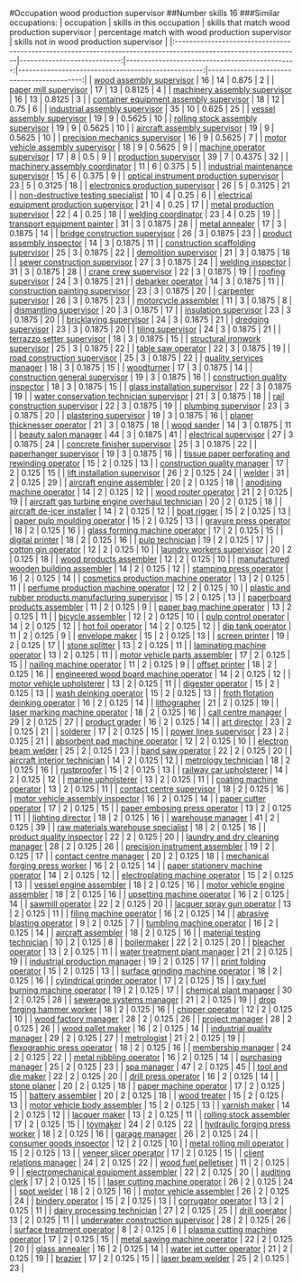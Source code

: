 #Occupation wood production supervisor
##Number skills 16
###Similar occupations:
| occupation                                                                                                      |   skills in this occupation |   skills that match wood production supervisor |   percentage match with wood production supervisor |   skills not in wood production supervisor |
|:----------------------------------------------------------------------------------------------------------------|----------------------------:|-----------------------------------------------:|---------------------------------------------------:|-------------------------------------------:|
| [wood assembly supervisor](wood_assembly_supervisor.md)                                                         |                          16 |                                             14 |                                             0.875  |                                          2 |
| [paper mill supervisor](paper_mill_supervisor.md)                                                               |                          17 |                                             13 |                                             0.8125 |                                          4 |
| [machinery assembly supervisor](machinery_assembly_supervisor.md)                                               |                          16 |                                             13 |                                             0.8125 |                                          3 |
| [container equipment assembly supervisor](container_equipment_assembly_supervisor.md)                           |                          18 |                                             12 |                                             0.75   |                                          6 |
| [industrial assembly supervisor](industrial_assembly_supervisor.md)                                             |                          35 |                                             10 |                                             0.625  |                                         25 |
| [vessel assembly supervisor](vessel_assembly_supervisor.md)                                                     |                          19 |                                              9 |                                             0.5625 |                                         10 |
| [rolling stock assembly supervisor](rolling_stock_assembly_supervisor.md)                                       |                          19 |                                              9 |                                             0.5625 |                                         10 |
| [aircraft assembly supervisor](aircraft_assembly_supervisor.md)                                                 |                          19 |                                              9 |                                             0.5625 |                                         10 |
| [precision mechanics supervisor](precision_mechanics_supervisor.md)                                             |                          16 |                                              9 |                                             0.5625 |                                          7 |
| [motor vehicle assembly supervisor](motor_vehicle_assembly_supervisor.md)                                       |                          18 |                                              9 |                                             0.5625 |                                          9 |
| [machine operator supervisor](machine_operator_supervisor.md)                                                   |                          17 |                                              8 |                                             0.5    |                                          9 |
| [production supervisor](production_supervisor.md)                                                               |                          39 |                                              7 |                                             0.4375 |                                         32 |
| [machinery assembly coordinator](machinery_assembly_coordinator.md)                                             |                          11 |                                              6 |                                             0.375  |                                          5 |
| [industrial maintenance supervisor](industrial_maintenance_supervisor.md)                                       |                          15 |                                              6 |                                             0.375  |                                          9 |
| [optical instrument production supervisor](optical_instrument_production_supervisor.md)                         |                          23 |                                              5 |                                             0.3125 |                                         18 |
| [electronics production supervisor](electronics_production_supervisor.md)                                       |                          26 |                                              5 |                                             0.3125 |                                         21 |
| [non-destructive testing specialist](non-destructive_testing_specialist.md)                                     |                          10 |                                              4 |                                             0.25   |                                          6 |
| [electrical equipment production supervisor](electrical_equipment_production_supervisor.md)                     |                          21 |                                              4 |                                             0.25   |                                         17 |
| [metal production supervisor](metal_production_supervisor.md)                                                   |                          22 |                                              4 |                                             0.25   |                                         18 |
| [welding coordinator](welding_coordinator.md)                                                                   |                          23 |                                              4 |                                             0.25   |                                         19 |
| [transport equipment painter](transport_equipment_painter.md)                                                   |                          31 |                                              3 |                                             0.1875 |                                         28 |
| [metal annealer](metal_annealer.md)                                                                             |                          17 |                                              3 |                                             0.1875 |                                         14 |
| [bridge construction supervisor](bridge_construction_supervisor.md)                                             |                          26 |                                              3 |                                             0.1875 |                                         23 |
| [product assembly inspector](product_assembly_inspector.md)                                                     |                          14 |                                              3 |                                             0.1875 |                                         11 |
| [construction scaffolding supervisor](construction_scaffolding_supervisor.md)                                   |                          25 |                                              3 |                                             0.1875 |                                         22 |
| [demolition supervisor](demolition_supervisor.md)                                                               |                          21 |                                              3 |                                             0.1875 |                                         18 |
| [sewer construction supervisor](sewer_construction_supervisor.md)                                               |                          27 |                                              3 |                                             0.1875 |                                         24 |
| [welding inspector](welding_inspector.md)                                                                       |                          31 |                                              3 |                                             0.1875 |                                         28 |
| [crane crew supervisor](crane_crew_supervisor.md)                                                               |                          22 |                                              3 |                                             0.1875 |                                         19 |
| [roofing supervisor](roofing_supervisor.md)                                                                     |                          24 |                                              3 |                                             0.1875 |                                         21 |
| [debarker operator](debarker_operator.md)                                                                       |                          14 |                                              3 |                                             0.1875 |                                         11 |
| [construction painting supervisor](construction_painting_supervisor.md)                                         |                          23 |                                              3 |                                             0.1875 |                                         20 |
| [carpenter supervisor](carpenter_supervisor.md)                                                                 |                          26 |                                              3 |                                             0.1875 |                                         23 |
| [motorcycle assembler](motorcycle_assembler.md)                                                                 |                          11 |                                              3 |                                             0.1875 |                                          8 |
| [dismantling supervisor](dismantling_supervisor.md)                                                             |                          20 |                                              3 |                                             0.1875 |                                         17 |
| [insulation supervisor](insulation_supervisor.md)                                                               |                          23 |                                              3 |                                             0.1875 |                                         20 |
| [bricklaying supervisor](bricklaying_supervisor.md)                                                             |                          24 |                                              3 |                                             0.1875 |                                         21 |
| [dredging supervisor](dredging_supervisor.md)                                                                   |                          23 |                                              3 |                                             0.1875 |                                         20 |
| [tiling supervisor](tiling_supervisor.md)                                                                       |                          24 |                                              3 |                                             0.1875 |                                         21 |
| [terrazzo setter supervisor](terrazzo_setter_supervisor.md)                                                     |                          18 |                                              3 |                                             0.1875 |                                         15 |
| [structural ironwork supervisor](structural_ironwork_supervisor.md)                                             |                          25 |                                              3 |                                             0.1875 |                                         22 |
| [table saw operator](table_saw_operator.md)                                                                     |                          22 |                                              3 |                                             0.1875 |                                         19 |
| [road construction supervisor](road_construction_supervisor.md)                                                 |                          25 |                                              3 |                                             0.1875 |                                         22 |
| [quality services manager](quality_services_manager.md)                                                         |                          18 |                                              3 |                                             0.1875 |                                         15 |
| [woodturner](woodturner.md)                                                                                     |                          17 |                                              3 |                                             0.1875 |                                         14 |
| [construction general supervisor](construction_general_supervisor.md)                                           |                          19 |                                              3 |                                             0.1875 |                                         16 |
| [construction quality inspector](construction_quality_inspector.md)                                             |                          18 |                                              3 |                                             0.1875 |                                         15 |
| [glass installation supervisor](glass_installation_supervisor.md)                                               |                          22 |                                              3 |                                             0.1875 |                                         19 |
| [water conservation technician supervisor](water_conservation_technician_supervisor.md)                         |                          21 |                                              3 |                                             0.1875 |                                         18 |
| [rail construction supervisor](rail_construction_supervisor.md)                                                 |                          22 |                                              3 |                                             0.1875 |                                         19 |
| [plumbing supervisor](plumbing_supervisor.md)                                                                   |                          23 |                                              3 |                                             0.1875 |                                         20 |
| [plastering supervisor](plastering_supervisor.md)                                                               |                          19 |                                              3 |                                             0.1875 |                                         16 |
| [planer thicknesser operator](planer_thicknesser_operator.md)                                                   |                          21 |                                              3 |                                             0.1875 |                                         18 |
| [wood sander](wood_sander.md)                                                                                   |                          14 |                                              3 |                                             0.1875 |                                         11 |
| [beauty salon manager](beauty_salon_manager.md)                                                                 |                          44 |                                              3 |                                             0.1875 |                                         41 |
| [electrical supervisor](electrical_supervisor.md)                                                               |                          27 |                                              3 |                                             0.1875 |                                         24 |
| [concrete finisher supervisor](concrete_finisher_supervisor.md)                                                 |                          25 |                                              3 |                                             0.1875 |                                         22 |
| [paperhanger supervisor](paperhanger_supervisor.md)                                                             |                          19 |                                              3 |                                             0.1875 |                                         16 |
| [tissue paper perforating and rewinding operator](tissue_paper_perforating_and_rewinding_operator.md)           |                          15 |                                              2 |                                             0.125  |                                         13 |
| [construction quality manager](construction_quality_manager.md)                                                 |                          17 |                                              2 |                                             0.125  |                                         15 |
| [lift installation supervisor](lift_installation_supervisor.md)                                                 |                          26 |                                              2 |                                             0.125  |                                         24 |
| [welder](welder.md)                                                                                             |                          31 |                                              2 |                                             0.125  |                                         29 |
| [aircraft engine assembler](aircraft_engine_assembler.md)                                                       |                          20 |                                              2 |                                             0.125  |                                         18 |
| [anodising machine operator](anodising_machine_operator.md)                                                     |                          14 |                                              2 |                                             0.125  |                                         12 |
| [wood router operator](wood_router_operator.md)                                                                 |                          21 |                                              2 |                                             0.125  |                                         19 |
| [aircraft gas turbine engine overhaul technician](aircraft_gas_turbine_engine_overhaul_technician.md)           |                          20 |                                              2 |                                             0.125  |                                         18 |
| [aircraft de-icer installer](aircraft_de-icer_installer.md)                                                     |                          14 |                                              2 |                                             0.125  |                                         12 |
| [boat rigger](boat_rigger.md)                                                                                   |                          15 |                                              2 |                                             0.125  |                                         13 |
| [paper pulp moulding operator](paper_pulp_moulding_operator.md)                                                 |                          15 |                                              2 |                                             0.125  |                                         13 |
| [gravure press operator](gravure_press_operator.md)                                                             |                          18 |                                              2 |                                             0.125  |                                         16 |
| [glass forming machine operator](glass_forming_machine_operator.md)                                             |                          17 |                                              2 |                                             0.125  |                                         15 |
| [digital printer](digital_printer.md)                                                                           |                          18 |                                              2 |                                             0.125  |                                         16 |
| [pulp technician](pulp_technician.md)                                                                           |                          19 |                                              2 |                                             0.125  |                                         17 |
| [cotton gin operator](cotton_gin_operator.md)                                                                   |                          12 |                                              2 |                                             0.125  |                                         10 |
| [laundry workers supervisor](laundry_workers_supervisor.md)                                                     |                          20 |                                              2 |                                             0.125  |                                         18 |
| [wood products assembler](wood_products_assembler.md)                                                           |                          12 |                                              2 |                                             0.125  |                                         10 |
| [manufactured wooden building assembler](manufactured_wooden_building_assembler.md)                             |                          14 |                                              2 |                                             0.125  |                                         12 |
| [stamping press operator](stamping_press_operator.md)                                                           |                          16 |                                              2 |                                             0.125  |                                         14 |
| [cosmetics production machine operator](cosmetics_production_machine_operator.md)                               |                          13 |                                              2 |                                             0.125  |                                         11 |
| [perfume production machine operator](perfume_production_machine_operator.md)                                   |                          12 |                                              2 |                                             0.125  |                                         10 |
| [plastic and rubber products manufacturing supervisor](plastic_and_rubber_products_manufacturing_supervisor.md) |                          15 |                                              2 |                                             0.125  |                                         13 |
| [paperboard products assembler](paperboard_products_assembler.md)                                               |                          11 |                                              2 |                                             0.125  |                                          9 |
| [paper bag machine operator](paper_bag_machine_operator.md)                                                     |                          13 |                                              2 |                                             0.125  |                                         11 |
| [bicycle assembler](bicycle_assembler.md)                                                                       |                          12 |                                              2 |                                             0.125  |                                         10 |
| [pulp control operator](pulp_control_operator.md)                                                               |                          14 |                                              2 |                                             0.125  |                                         12 |
| [hot foil operator](hot_foil_operator.md)                                                                       |                          14 |                                              2 |                                             0.125  |                                         12 |
| [dip tank operator](dip_tank_operator.md)                                                                       |                          11 |                                              2 |                                             0.125  |                                          9 |
| [envelope maker](envelope_maker.md)                                                                             |                          15 |                                              2 |                                             0.125  |                                         13 |
| [screen printer](screen_printer.md)                                                                             |                          19 |                                              2 |                                             0.125  |                                         17 |
| [stone splitter](stone_splitter.md)                                                                             |                          13 |                                              2 |                                             0.125  |                                         11 |
| [laminating machine operator](laminating_machine_operator.md)                                                   |                          13 |                                              2 |                                             0.125  |                                         11 |
| [motor vehicle parts assembler](motor_vehicle_parts_assembler.md)                                               |                          17 |                                              2 |                                             0.125  |                                         15 |
| [nailing machine operator](nailing_machine_operator.md)                                                         |                          11 |                                              2 |                                             0.125  |                                          9 |
| [offset printer](offset_printer.md)                                                                             |                          18 |                                              2 |                                             0.125  |                                         16 |
| [engineered wood board machine operator](engineered_wood_board_machine_operator.md)                             |                          14 |                                              2 |                                             0.125  |                                         12 |
| [motor vehicle upholsterer](motor_vehicle_upholsterer.md)                                                       |                          13 |                                              2 |                                             0.125  |                                         11 |
| [digester operator](digester_operator.md)                                                                       |                          15 |                                              2 |                                             0.125  |                                         13 |
| [wash deinking operator](wash_deinking_operator.md)                                                             |                          15 |                                              2 |                                             0.125  |                                         13 |
| [froth flotation deinking operator](froth_flotation_deinking_operator.md)                                       |                          16 |                                              2 |                                             0.125  |                                         14 |
| [lithographer](lithographer.md)                                                                                 |                          21 |                                              2 |                                             0.125  |                                         19 |
| [laser marking machine operator](laser_marking_machine_operator.md)                                             |                          18 |                                              2 |                                             0.125  |                                         16 |
| [call centre manager](call_centre_manager.md)                                                                   |                          29 |                                              2 |                                             0.125  |                                         27 |
| [product grader](product_grader.md)                                                                             |                          16 |                                              2 |                                             0.125  |                                         14 |
| [art director](art_director.md)                                                                                 |                          23 |                                              2 |                                             0.125  |                                         21 |
| [solderer](solderer.md)                                                                                         |                          17 |                                              2 |                                             0.125  |                                         15 |
| [power lines supervisor](power_lines_supervisor.md)                                                             |                          23 |                                              2 |                                             0.125  |                                         21 |
| [absorbent pad machine operator](absorbent_pad_machine_operator.md)                                             |                          12 |                                              2 |                                             0.125  |                                         10 |
| [electron beam welder](electron_beam_welder.md)                                                                 |                          25 |                                              2 |                                             0.125  |                                         23 |
| [band saw operator](band_saw_operator.md)                                                                       |                          22 |                                              2 |                                             0.125  |                                         20 |
| [aircraft interior technician](aircraft_interior_technician.md)                                                 |                          14 |                                              2 |                                             0.125  |                                         12 |
| [metrology technician](metrology_technician.md)                                                                 |                          18 |                                              2 |                                             0.125  |                                         16 |
| [rustproofer](rustproofer.md)                                                                                   |                          15 |                                              2 |                                             0.125  |                                         13 |
| [railway car upholsterer](railway_car_upholsterer.md)                                                           |                          14 |                                              2 |                                             0.125  |                                         12 |
| [marine upholsterer](marine_upholsterer.md)                                                                     |                          13 |                                              2 |                                             0.125  |                                         11 |
| [coating machine operator](coating_machine_operator.md)                                                         |                          13 |                                              2 |                                             0.125  |                                         11 |
| [contact centre supervisor](contact_centre_supervisor.md)                                                       |                          18 |                                              2 |                                             0.125  |                                         16 |
| [motor vehicle assembly inspector](motor_vehicle_assembly_inspector.md)                                         |                          16 |                                              2 |                                             0.125  |                                         14 |
| [paper cutter operator](paper_cutter_operator.md)                                                               |                          17 |                                              2 |                                             0.125  |                                         15 |
| [paper embosing press operator](paper_embosing_press_operator.md)                                               |                          13 |                                              2 |                                             0.125  |                                         11 |
| [lighting director](lighting_director.md)                                                                       |                          18 |                                              2 |                                             0.125  |                                         16 |
| [warehouse manager](warehouse_manager.md)                                                                       |                          41 |                                              2 |                                             0.125  |                                         39 |
| [raw materials warehouse specialist](raw_materials_warehouse_specialist.md)                                     |                          18 |                                              2 |                                             0.125  |                                         16 |
| [product quality inspector](product_quality_inspector.md)                                                       |                          22 |                                              2 |                                             0.125  |                                         20 |
| [laundry and dry cleaning manager](laundry_and_dry_cleaning_manager.md)                                         |                          28 |                                              2 |                                             0.125  |                                         26 |
| [precision instrument assembler](precision_instrument_assembler.md)                                             |                          19 |                                              2 |                                             0.125  |                                         17 |
| [contact centre manager](contact_centre_manager.md)                                                             |                          20 |                                              2 |                                             0.125  |                                         18 |
| [mechanical forging press worker](mechanical_forging_press_worker.md)                                           |                          16 |                                              2 |                                             0.125  |                                         14 |
| [paper stationery machine operator](paper_stationery_machine_operator.md)                                       |                          14 |                                              2 |                                             0.125  |                                         12 |
| [electroplating machine operator](electroplating_machine_operator.md)                                           |                          15 |                                              2 |                                             0.125  |                                         13 |
| [vessel engine assembler](vessel_engine_assembler.md)                                                           |                          18 |                                              2 |                                             0.125  |                                         16 |
| [motor vehicle engine assembler](motor_vehicle_engine_assembler.md)                                             |                          18 |                                              2 |                                             0.125  |                                         16 |
| [upsetting machine operator](upsetting_machine_operator.md)                                                     |                          16 |                                              2 |                                             0.125  |                                         14 |
| [sawmill operator](sawmill_operator.md)                                                                         |                          22 |                                              2 |                                             0.125  |                                         20 |
| [lacquer spray gun operator](lacquer_spray_gun_operator.md)                                                     |                          13 |                                              2 |                                             0.125  |                                         11 |
| [filing machine operator](filing_machine_operator.md)                                                           |                          16 |                                              2 |                                             0.125  |                                         14 |
| [abrasive blasting operator](abrasive_blasting_operator.md)                                                     |                           9 |                                              2 |                                             0.125  |                                          7 |
| [tumbling machine operator](tumbling_machine_operator.md)                                                       |                          16 |                                              2 |                                             0.125  |                                         14 |
| [aircraft assembler](aircraft_assembler.md)                                                                     |                          18 |                                              2 |                                             0.125  |                                         16 |
| [material testing technician](material_testing_technician.md)                                                   |                          10 |                                              2 |                                             0.125  |                                          8 |
| [boilermaker](boilermaker.md)                                                                                   |                          22 |                                              2 |                                             0.125  |                                         20 |
| [bleacher operator](bleacher_operator.md)                                                                       |                          13 |                                              2 |                                             0.125  |                                         11 |
| [water treatment plant manager](water_treatment_plant_manager.md)                                               |                          21 |                                              2 |                                             0.125  |                                         19 |
| [industrial production manager](industrial_production_manager.md)                                               |                          19 |                                              2 |                                             0.125  |                                         17 |
| [print folding operator](print_folding_operator.md)                                                             |                          15 |                                              2 |                                             0.125  |                                         13 |
| [surface grinding machine operator](surface_grinding_machine_operator.md)                                       |                          18 |                                              2 |                                             0.125  |                                         16 |
| [cylindrical grinder operator](cylindrical_grinder_operator.md)                                                 |                          17 |                                              2 |                                             0.125  |                                         15 |
| [oxy fuel burning machine operator](oxy_fuel_burning_machine_operator.md)                                       |                          19 |                                              2 |                                             0.125  |                                         17 |
| [chemical plant manager](chemical_plant_manager.md)                                                             |                          30 |                                              2 |                                             0.125  |                                         28 |
| [sewerage systems manager](sewerage_systems_manager.md)                                                         |                          21 |                                              2 |                                             0.125  |                                         19 |
| [drop forging hammer worker](drop_forging_hammer_worker.md)                                                     |                          18 |                                              2 |                                             0.125  |                                         16 |
| [chipper operator](chipper_operator.md)                                                                         |                          12 |                                              2 |                                             0.125  |                                         10 |
| [wood factory manager](wood_factory_manager.md)                                                                 |                          28 |                                              2 |                                             0.125  |                                         26 |
| [project manager](project_manager.md)                                                                           |                          28 |                                              2 |                                             0.125  |                                         26 |
| [wood pallet maker](wood_pallet_maker.md)                                                                       |                          16 |                                              2 |                                             0.125  |                                         14 |
| [industrial quality manager](industrial_quality_manager.md)                                                     |                          29 |                                              2 |                                             0.125  |                                         27 |
| [metrologist](metrologist.md)                                                                                   |                          21 |                                              2 |                                             0.125  |                                         19 |
| [flexographic press operator](flexographic_press_operator.md)                                                   |                          18 |                                              2 |                                             0.125  |                                         16 |
| [membership manager](membership_manager.md)                                                                     |                          24 |                                              2 |                                             0.125  |                                         22 |
| [metal nibbling operator](metal_nibbling_operator.md)                                                           |                          16 |                                              2 |                                             0.125  |                                         14 |
| [purchasing manager](purchasing_manager.md)                                                                     |                          25 |                                              2 |                                             0.125  |                                         23 |
| [spa manager](spa_manager.md)                                                                                   |                          47 |                                              2 |                                             0.125  |                                         45 |
| [tool and die maker](tool_and_die_maker.md)                                                                     |                          22 |                                              2 |                                             0.125  |                                         20 |
| [drill press operator](drill_press_operator.md)                                                                 |                          16 |                                              2 |                                             0.125  |                                         14 |
| [stone planer](stone_planer.md)                                                                                 |                          20 |                                              2 |                                             0.125  |                                         18 |
| [paper machine operator](paper_machine_operator.md)                                                             |                          17 |                                              2 |                                             0.125  |                                         15 |
| [battery assembler](battery_assembler.md)                                                                       |                          20 |                                              2 |                                             0.125  |                                         18 |
| [wood treater](wood_treater.md)                                                                                 |                          15 |                                              2 |                                             0.125  |                                         13 |
| [motor vehicle body assembler](motor_vehicle_body_assembler.md)                                                 |                          15 |                                              2 |                                             0.125  |                                         13 |
| [varnish maker](varnish_maker.md)                                                                               |                          14 |                                              2 |                                             0.125  |                                         12 |
| [lacquer maker](lacquer_maker.md)                                                                               |                          13 |                                              2 |                                             0.125  |                                         11 |
| [rolling stock assembler](rolling_stock_assembler.md)                                                           |                          17 |                                              2 |                                             0.125  |                                         15 |
| [toymaker](toymaker.md)                                                                                         |                          24 |                                              2 |                                             0.125  |                                         22 |
| [hydraulic forging press worker](hydraulic_forging_press_worker.md)                                             |                          18 |                                              2 |                                             0.125  |                                         16 |
| [garage manager](garage_manager.md)                                                                             |                          26 |                                              2 |                                             0.125  |                                         24 |
| [consumer goods inspector](consumer_goods_inspector.md)                                                         |                          12 |                                              2 |                                             0.125  |                                         10 |
| [metal rolling mill operator](metal_rolling_mill_operator.md)                                                   |                          15 |                                              2 |                                             0.125  |                                         13 |
| [veneer slicer operator](veneer_slicer_operator.md)                                                             |                          17 |                                              2 |                                             0.125  |                                         15 |
| [client relations manager](client_relations_manager.md)                                                         |                          24 |                                              2 |                                             0.125  |                                         22 |
| [wood fuel pelletiser](wood_fuel_pelletiser.md)                                                                 |                          11 |                                              2 |                                             0.125  |                                          9 |
| [electromechanical equipment assembler](electromechanical_equipment_assembler.md)                               |                          22 |                                              2 |                                             0.125  |                                         20 |
| [auditing clerk](auditing_clerk.md)                                                                             |                          17 |                                              2 |                                             0.125  |                                         15 |
| [laser cutting machine operator](laser_cutting_machine_operator.md)                                             |                          26 |                                              2 |                                             0.125  |                                         24 |
| [spot welder](spot_welder.md)                                                                                   |                          18 |                                              2 |                                             0.125  |                                         16 |
| [motor vehicle assembler](motor_vehicle_assembler.md)                                                           |                          26 |                                              2 |                                             0.125  |                                         24 |
| [bindery operator](bindery_operator.md)                                                                         |                          15 |                                              2 |                                             0.125  |                                         13 |
| [corrugator operator](corrugator_operator.md)                                                                   |                          13 |                                              2 |                                             0.125  |                                         11 |
| [dairy processing technician](dairy_processing_technician.md)                                                   |                          27 |                                              2 |                                             0.125  |                                         25 |
| [drill operator](drill_operator.md)                                                                             |                          13 |                                              2 |                                             0.125  |                                         11 |
| [underwater construction supervisor](underwater_construction_supervisor.md)                                     |                          28 |                                              2 |                                             0.125  |                                         26 |
| [surface treatment operator](surface_treatment_operator.md)                                                     |                           8 |                                              2 |                                             0.125  |                                          6 |
| [plasma cutting machine operator](plasma_cutting_machine_operator.md)                                           |                          17 |                                              2 |                                             0.125  |                                         15 |
| [metal sawing machine operator](metal_sawing_machine_operator.md)                                               |                          22 |                                              2 |                                             0.125  |                                         20 |
| [glass annealer](glass_annealer.md)                                                                             |                          16 |                                              2 |                                             0.125  |                                         14 |
| [water jet cutter operator](water_jet_cutter_operator.md)                                                       |                          21 |                                              2 |                                             0.125  |                                         19 |
| [brazier](brazier.md)                                                                                           |                          17 |                                              2 |                                             0.125  |                                         15 |
| [laser beam welder](laser_beam_welder.md)                                                                       |                          25 |                                              2 |                                             0.125  |                                         23 |
